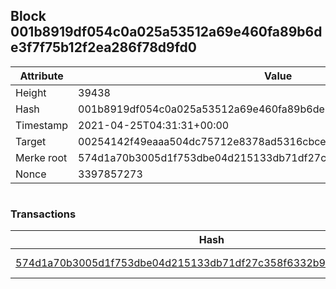 ## Block 001b8919df054c0a025a53512a69e460fa89b6de3f7f75b12f2ea286f78d9fd0

Attribute | Value
--- | ---
Height | 39438
Hash | 001b8919df054c0a025a53512a69e460fa89b6de3f7f75b12f2ea286f78d9fd0
Timestamp | 2021-04-25T04:31:31+00:00
Target | 00254142f49eaaa504dc75712e8378ad5316cbcead634704b3734b6271167cc4
Merke root | 574d1a70b3005d1f753dbe04d215133db71df27c358f6332b939f97cfb0b6e0e
Nonce | 3397857273

```

```

### Transactions

Hash | Amount
--- | ---
[574d1a70b3005d1f753dbe04d215133db71df27c358f6332b939f97cfb0b6e0e](574d1a70b3005d1f753dbe04d215133db71df27c358f6332b939f97cfb0b6e0e.md) | 10.00000000 SKEPTI 
